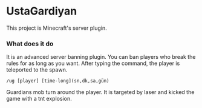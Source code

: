 # UstaGardiyan

This project is Minecraft's server plugin.

### What does it do

It is an advanced server banning plugin. 
You can ban players who break the rules for as long as you want. 
After typing the command, the player is teleported to the spawn.

```
/ug [player] [time-long](sn,dk,sa,gün)
```

Guardians mob turn around the player. 
It is targeted by laser and kicked the game with a tnt explosion.
